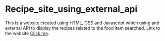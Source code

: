 # Recipe_site_using_external_api
This is a website created using HTML, CSS and Javascript which using and external API to display the recipes related to the food item searched.
Link to the website [Click me](https://aradhya-7-7.github.io/Recipe_site_using_external_api/).

